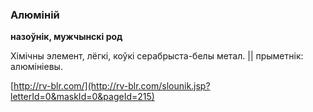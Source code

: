 ### Алюміній
**назоўнік, мужчынскі род**

Хімічны элемент, лёгкі, коўкі серабрыста-белы метал. || прыметнік: алюмініевы.

<a rel="author">[http://rv-blr.com/](http://rv-blr.com/slounik.jsp?letterId=0&maskId=0&pageId=215)</a>
